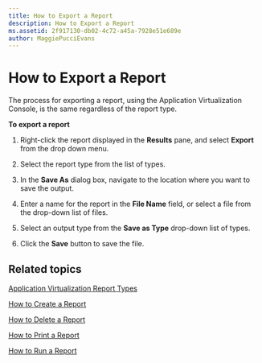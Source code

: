 ```yaml
---
title: How to Export a Report
description: How to Export a Report
ms.assetid: 2f917130-db02-4c72-a45a-7928e51e689e
author: MaggiePucciEvans
---
```


# How to Export a Report


The process for exporting a report, using the Application Virtualization Console, is the same regardless of the report type.

**To export a report**

1.  Right-click the report displayed in the **Results** pane, and select **Export** from the drop down menu.

2.  Select the report type from the list of types.

3.  In the **Save As** dialog box, navigate to the location where you want to save the output.

4.  Enter a name for the report in the **File Name** field, or select a file from the drop-down list of files.

5.  Select an output type from the **Save as Type** drop-down list of types.

6.  Click the **Save** button to save the file.

## Related topics


[Application Virtualization Report Types](application-virtualization-report-types.md)

[How to Create a Report](how-to-create-a-reportserver.md)

[How to Delete a Report](how-to-delete-a-reportserver.md)

[How to Print a Report](how-to-print-a-reportserver.md)

[How to Run a Report](how-to-run-a-reportserver.md)

 

 





